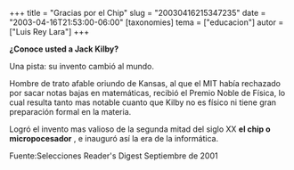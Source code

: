 +++
title = "Gracias por el Chip"
slug = "20030416215347235"
date = "2003-04-16T21:53:00-06:00"
[taxonomies]
tema = ["educacion"]
autor = ["Luis Rey Lara"]
+++

**¿Conoce usted a Jack Kilby?**  

Una pista: su invento cambió al mundo.  

<!-- more -->
Hombre de trato afable oriundo de Kansas, al que el MIT había rechazado
por sacar notas bajas en matemáticas, recibió el Premio Noble de Física,
lo cual resulta tanto mas notable cuanto que Kilby no es físico ni tiene
gran preparación formal en la materia.  

Logró el invento mas valioso de la segunda mitad del siglo XX **el chip
o micropocesador** , e inauguró así la era de la informática.  

  

Fuente:Selecciones Reader's Digest Septiembre de 2001


